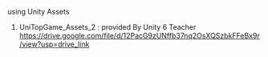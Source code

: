 using Unity Assets
1. UniTopGame_Assets_2   :   provided By Unity 6 Teacher
https://drive.google.com/file/d/12PacG9zUNffb37nq2OsXQSzbkFFeBx9r/view?usp=drive_link
